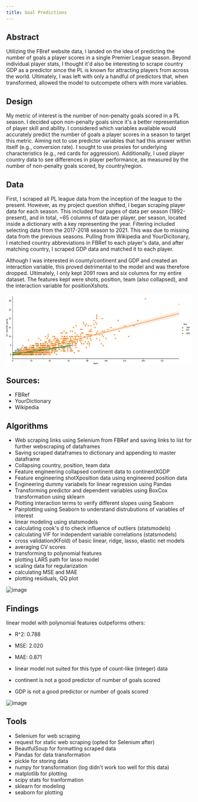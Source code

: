 ```yaml
---
title: Goal Predictions
---
```


## Abstract

Utilizing the FBref website data, I landed on the idea of predicting the number of goals a player scores in a single Premier League season. Beyond individual player stats, I thought it'd also be interesting to scrape country GDP as a predictor since the PL is known for attracting players from across the world. Ultimately, I was left with only a handful of predictors that, when transformed, allowed the model to outcompete others with more variables.


## Design

My metric of interest is the number of non-penalty goals scored in a PL season. I decided upon non-penalty goals since it's a better representation of player skill and ability. I considered which variables available would accurately predict the number of goals a player scores in a season to target this metric. Aiming not to use predictor variables that had this answer within itself (e.g., conversion rate). I sought to use proxies for underlying characteristics (e.g., red cards for aggression). Additionally, I used player country data to see differences in player performance, as measured by the number of non-penalty goals scored, by country/region.


## Data

First, I scraped all PL league data from the inception of the league to the present. However, as my project question shifted, I began scraping player data for each season. This included four pages of data per season (1992-present), and in total, ~65 columns of data per player, per season, located inside a dictionary with a key representing the year. Filtering included selecting data from the 2017-2018 season to 2021. This was due to missing data from the previous seasons. Pulling from Wikipedia and YourDicitonary, I matched country abbreviations in FBRef to each player's data, and after matching country, I scraped GDP data and matched it to each player.

Although I was interested in county/continent and GDP and created an interaction variable, this proved detrimental to the model and was therefore dropped. Ultimately, I only kept 2091 rows and six columns for my entire dataset. The features kept were shots, position, team (also collapsed), and the interaction variable for positionXshots.

![image](/assets/Metis/Regression/interaction.png)

## Sources:
- FBRef
- YourDictionary
- Wikipedia

## Algorithms
- Web scraping links using Selenium from FBRef and saving links to list for further webscraping of dataframes
- Saving scraped dataframes to dictionary and appending to master dataframe
- Collapsing country, position, team data
- Feature engineering collapsed continent data to continentXGDP
- Feature engineering shotXposition data using engineered position data
- Engineering dummy variabels for linear regression using Pandas
- Transforming predictor and dependent variables using BoxCox transformation using sklearn
- Plotting interaction terms to verify different slopes using Seaborn
- Pairplotting using Seaborn to understand distrubutions of variables of interest
- linear modeling using statsmodels
- calculating cook's d to check influence of outliers (statsmodels)
- calculating VIF for independent variable correlations (statsmodels)
- cross validation(KFold) of basic linear, ridge, lasso, elastic net models
- averaging CV scores
- transforming to polynomial features
- plotting LARS path for lasso model
- scaling data for regularization
- calculating MSE and MAE
- plotting residuals, QQ plot

![image](/qq.png)


## Findings

linear model with polynomial features outpeforms others:

- R^2: 0.788
- MSE: 2.020
- MAE: 0.871

- linear model not suited for this type of count-like (integer) data
- continent is not a good predictor of number of goals scored
- GDP is not a good predictor or number of goals scored

![image]('/scatter.png')

## Tools
- Selenium for web scraping
- request for static web scraping (opted for Selenium after)
- BeautfulSoup for formatting scraped data
- Pandas for data transformation
- pickle for storing data
- numpy for transformation (log didn't work too well for this data)
- matplotlib for plotting
- scipy stats for tranformation
- sklearn for modeling
- seaborn for plotting
